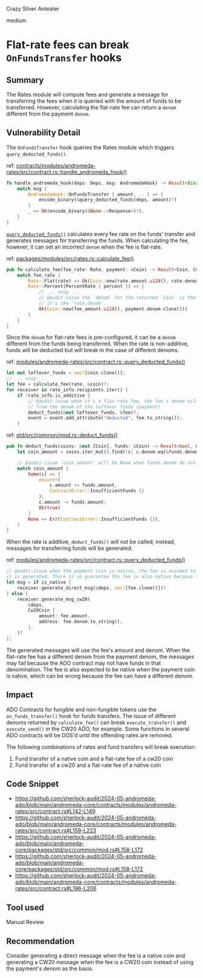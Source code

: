 Crazy Silver Anteater

medium

# Flat-rate fees can break `OnFundsTransfer` hooks

## Summary
The Rates module will compute fees and generate a message for transferring the fees when it is queried with the amount of funds to be transferred. However, calculating the flat-rate fee can return a `denom` different from the payment `denom`. 

## Vulnerability Detail
The `OnFundsTransfer` hook queries the Rates module which triggers `query_deducted_funds()`.

ref: [contracts/modules/andromeda-rates/src/contract.rs::handle_andromeda_hook()](https://github.com/sherlock-audit/2024-05-andromeda-ado/blob/main/andromeda-core/contracts/modules/andromeda-rates/src/contract.rs#L142-L149)
```rust
fn handle_andromeda_hook(deps: Deps, msg: AndromedaHook) -> Result<Binary, ContractError> {
    match msg {
        AndromedaHook::OnFundsTransfer { amount, .. } => {
            encode_binary(&query_deducted_funds(deps, amount)?)
        }
        _ => Ok(encode_binary(&None::<Response>)?),
    }
}
```

[`query_deducted_funds()`](https://github.com/sherlock-audit/2024-05-andromeda-ado/blob/main/andromeda-core/contracts/modules/andromeda-rates/src/contract.rs#L159-L223) calculates every fee rate on the funds' transfer and generates messages for transferring the funds. When calculating the fee, however, it can set an incorrect `denom` when the fee is flat-rate.

ref: [packages/modules/src/rates.rs::calculate_fee()](https://github.com/sherlock-audit/2024-05-andromeda-ado/blob/main/andromeda-core/packages/andromeda-modules/src/rates.rs#L135-L157)
```rust
pub fn calculate_fee(fee_rate: Rate, payment: &Coin) -> Result<Coin, ContractError> {
    match fee_rate {
        Rate::Flat(rate) => Ok(Coin::new(rate.amount.u128(), rate.denom)),
        Rate::Percent(PercentRate { percent }) => {
            // ... snip ...
            // @audit-issue the `denom` for the returned `Coin` is the `payment.denom` while for flat rate fees
            // it's the `rate.denom`.
            Ok(Coin::new(fee_amount.u128(), payment.denom.clone()))
        }
    }
}
```

Since the `denom` for flat-rate fees is pre-configured, it can be a `denom` different from the funds being transferred. When the rate is non-additive, funds will be deducted but will break in the case of different denoms.

ref: [modules/andromeda-rates/src/contract.rs::query_deducted_funds()](https://github.com/sherlock-audit/2024-05-andromeda-ado/blob/main/andromeda-core/contracts/modules/andromeda-rates/src/contract.rs#L170-L187)
```rust
let mut leftover_funds = vec![coin.clone()];
// ... snip ...
let fee = calculate_fee(rate, &coin)?;
for receiver in rate_info.recipients.iter() {
    if !rate_info.is_additive {
        // @audit-issue when it's a flat-rate fee, the fee's denom will be the rate's denom which can be different
        // from the denom of the leftover funds (payment)
        deduct_funds(&mut leftover_funds, &fee)?;
        event = event.add_attribute("deducted", fee.to_string());
    }
```

ref: [std/src/common/mod.rs::deduct_funds()](https://github.com/sherlock-audit/2024-05-andromeda-ado/blob/main/andromeda-core/packages/std/src/common/mod.rs#L158-L172)
```rust
pub fn deduct_funds(coins: &mut [Coin], funds: &Coin) -> Result<bool, ContractError> {
    let coin_amount = coins.iter_mut().find(|c| c.denom.eq(&funds.denom));

    // @audit-issue `coin_amount` will be None when funds.denom do not match the denom of leftover funds.
    match coin_amount {
        Some(c) => {
            ensure!(
                c.amount >= funds.amount,
                ContractError::InsufficientFunds {}
            );
            c.amount -= funds.amount;
            Ok(true)
        }
        None => Err(ContractError::InsufficientFunds {}),
    }
}
```

When the rate is additive, `deduct_funds()` will not be called; instead, messages for transferring funds will be generated.

ref: [modules/andromeda-rates/src/contract.rs::query_deducted_funds()](https://github.com/sherlock-audit/2024-05-andromeda-ado/blob/main/andromeda-core/contracts/modules/andromeda-rates/src/contract.rs#L196-L206)
```rust
// @audit-issue when the payment coin is native, the fee is assumed to be native when the payment transfer message
// is generated. There is no guarantee the fee is also native because it can have a different denom.
let msg = if is_native {
    receiver.generate_direct_msg(&deps, vec![fee.clone()])?
} else {
    receiver.generate_msg_cw20(
        &deps,
        Cw20Coin {
            amount: fee.amount,
            address: fee.denom.to_string(),
        },
    )?
};
```

The generated messages will use the fee's amount and denom. When the flat-rate fee has a different denom from the payment denom, the messages may fail because the ADO contract may not have funds in that denomination. The fee is also expected to be native when the payment coin is native, which can be wrong because the fee can have a different denom.

## Impact
ADO Contracts for fungible and non-fungible tokens use the `on_funds_transfer()` hook for funds transfers. The issue of different denoms returned by `calculate_fee()` can break `execute_transfer()` and `execute_send()` in the CW20 ADO, for example. Some functions in several ADO contracts will be DOS'd until the offending rates are removed. 

The following combinations of rates and fund transfers will break execution:
1. Fund transfer of a native coin and a flat-rate fee of a cw20 coin
2. Fund transfer of a cw20 and a flat-rate fee of a native coin

## Code Snippet
- https://github.com/sherlock-audit/2024-05-andromeda-ado/blob/main/andromeda-core/contracts/modules/andromeda-rates/src/contract.rs#L142-L149
- https://github.com/sherlock-audit/2024-05-andromeda-ado/blob/main/andromeda-core/contracts/modules/andromeda-rates/src/contract.rs#L159-L223
- https://github.com/sherlock-audit/2024-05-andromeda-ado/blob/main/andromeda-core/packages/std/src/common/mod.rs#L158-L172
- https://github.com/sherlock-audit/2024-05-andromeda-ado/blob/main/andromeda-core/packages/std/src/common/mod.rs#L158-L172
- https://github.com/sherlock-audit/2024-05-andromeda-ado/blob/main/andromeda-core/contracts/modules/andromeda-rates/src/contract.rs#L196-L206

## Tool used
Manual Review

## Recommendation
Consider generating a direct message when the fee is a native coin and generating a CW20 message when the fee is a CW20 coin instead of using the payment's denom as the basis. 